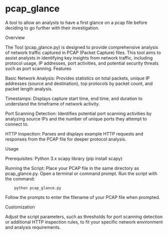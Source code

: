 # pcap_glance
A tool to allow an analysts to have a first glance on a pcap file before deciding to go further with their investigation.

Overview

The Tool (pcap_glance.py) is designed to provide comprehensive analysis of network traffic captured in PCAP (Packet Capture) files. This tool aims to assist analysts in identifying key insights from network traffic, including protocol usage, IP addresses, port activities, and potential security threats such as port scanning.
Features

Basic Network Analysis: Provides statistics on total packets, unique IP addresses (source and destination), top protocols by packet count, and packet length analysis.

Timestamps: Displays capture start time, end time, and duration to understand the timeframe of network activity.

Port Scanning Detection: Identifies potential port scanning activities by analyzing source IPs and the number of unique ports they attempt to connect to.

HTTP Inspection: Parses and displays example HTTP requests and responses from the PCAP file for deeper protocol analysis.

Usage

Prerequisites:
Python 3.x
scapy library (pip install scapy)

Running the Script:
Place your PCAP file in the same directory as pcap_glance.py.
Open a terminal or command prompt.
Run the script with the command:

        python pcap_glance.py

Follow the prompts to enter the filename of your PCAP file when prompted.

Customization

Adjust the script parameters, such as thresholds for port scanning detection or additional HTTP inspection rules, to fit your specific network environment and analysis requirements.
